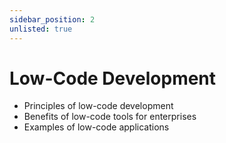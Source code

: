 ```yaml
---
sidebar_position: 2
unlisted: true
---
```


# Low-Code Development

- Principles of low-code development
- Benefits of low-code tools for enterprises
- Examples of low-code applications
